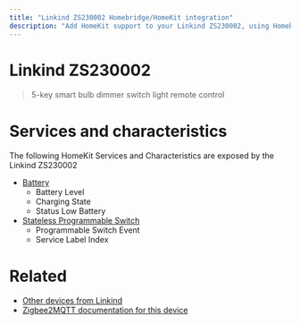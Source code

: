 ```yaml
---
title: "Linkind ZS230002 Homebridge/HomeKit integration"
description: "Add HomeKit support to your Linkind ZS230002, using Homebridge, Zigbee2MQTT and homebridge-z2m."
---
```

<!---
This file has been GENERATED using src/docgen/docgen.ts
DO NOT EDIT THIS FILE MANUALLY!
-->
# Linkind ZS230002
> 5-key smart bulb dimmer switch light remote control


# Services and characteristics
The following HomeKit Services and Characteristics are exposed by
the Linkind ZS230002

* [Battery](../../battery.md)
  * Battery Level
  * Charging State
  * Status Low Battery
* [Stateless Programmable Switch](../../action.md)
  * Programmable Switch Event
  * Service Label Index


# Related
* [Other devices from Linkind](../index.md#linkind)
* [Zigbee2MQTT documentation for this device](https://www.zigbee2mqtt.io/devices/ZS230002.html)